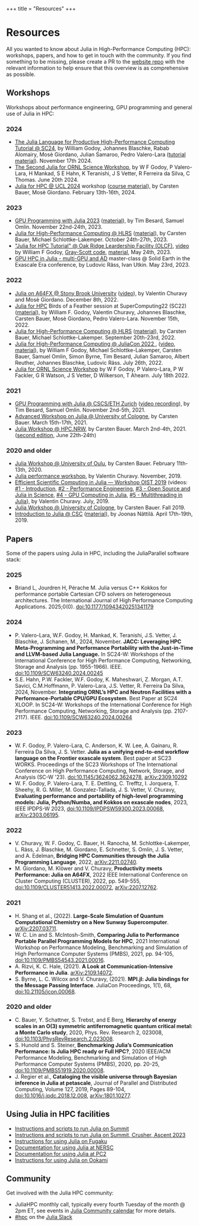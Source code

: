 +++
title = "Resources"
+++

# Resources

All you wanted to know about Julia in High-Performance Computing (HPC): workshops, papers,
and how to get in touch with the community.
If you find something to be missing, please create a PR to the
[website repo](https://github.com/JuliaParallel/juliaparallel.github.io)
with the relevant information to help ensure that this overview is as
comprehensive as possible.

## Workshops

Workshops about performance engineering, GPU programming and general use of Julia in HPC:

### 2024

* [The Julia Language for Productive High-Performance Computing Tutorial @ SC24](https://sc24.conference-program.com/presentation/?id=tut130&sess=sess433), by William Godoy, Johannes Blaschke, Rabab Alomairy, Mosè Giordano, Julian Samaroo, Pedro Valero-Lara ([tutorial material](https://github.com/JuliaParallel/julia-hpc-tutorial-sc24)). November 17th 2024.
* [The Second Julia for ORNL Science Workshop](https://ornl.github.io/events/jufos2024/), by W F Godoy, P Valero-Lara, H Mankad, S E Hahn, K Teranishi, J S Vetter, R Ferreira da Silva, C Thomas. June 20th 2024.
* [Julia for HPC @ UCL 2024](https://github-pages.arc.ucl.ac.uk/julia-hpc-2024/) workshop ([course material](https://github.com/carstenbauer/JuliaUCL24)), by Carsten Bauer, Mosè Giordano. February 13th-16th, 2024.

### 2023

* [GPU Programming with Julia 2023](https://github.com/omlins/julia-gpu-course-2023) ([material](https://github.com/maleadt/cscs2023)), by Tim Besard, Samuel Omlin.  November 22nd-24th, 2023.
* [Julia for High-Performance Computing @ HLRS](https://www.hlrs.de/training/2023/julia) ([material](https://github.com/carstenbauer/JuliaHLRS23)), by Carsten Bauer, Michael Schlottke-Lakemper. October 24th-27th, 2023.
* ["Julia for HPC Tutorial" @ Oak Ridge Leardership Facility (OLCF)](https://www.olcf.ornl.gov/calendar/julia-for-high-performance-computing-tutorial/), [video](https://vimeo.com/830368460?share=copy) by William F Godoy,  [Gray-Scott code](https://github.com/JuliaORNL/GrayScott.jl), [material](https://juliaornl.github.io/TutorialJuliaHPC/), May 24th, 2023.
* [GPU HPC in Julia - multi-GPU and AD](https://github.com/PTsolvers/Galileo23-MC1-GPU) master-class @ Solid Earth in the Exascale Era conference, by Ludovic Räss, Ivan Utkin. May 23rd, 2023.

### 2022

* [Julia on A64FX @ Stony Brook University](https://github.com/giordano/julia-on-ookami/)
  ([video](https://www.youtube.com/watch?v=kZNYFWGnixA)), by Valentin Churavy and Mosè
  Giordano.  December 8th, 2022.
* [Julia for HPC](https://sc22.supercomputing.org/presentation/?id=bof136&sess=sess309)
  Birds of a Feather session at SuperComputing22 (SC22)
  ([material](https://github.com/JuliaParallel/julia-hpc-bof-sc22)), by William F. Godoy,
  Valentin Churavy, Johannes Blaschke, Carsten Bauer, Mosè Giordano, Pedro Valero-Lara. November 15th,
  2022.
* [Julia for High-Performance Computing @ HLRS](https://www.hlrs.de/training/2022/julia)
  ([material](https://github.com/carstenbauer/JuliaHLRS22)), by Carsten Bauer, Michael Schlottke-Lakemper. September 20th-23rd, 2022.
* [Julia for High-Performance Computing @ JuliaCon 2022
  ](https://live.juliacon.org/talk/LUWYRJ),
  ([video](https://www.youtube.com/watch?v=fog1x9rs71Q),
  [material](https://github.com/JuliaParallel/juliacon-2022-julia-for-hpc-minisymposium)),
  by William F Godoy, Michael Schlottke-Lakemper, Carsten Bauer, Samuel Omlin, Simon Byrne, Tim Besard,
  Julian Samaroo, Albert Reuther, Johannes Blaschke, Ludovic
  Räss. July 26th, 2022.
* [Julia for ORNL Science Workshop](https://ornl.github.io/events/jufos2022/) by W F Godoy, P Valero-Lara, P W Fackler, G R Watson, J S Vetter, D Wilkerson, T Ahearn.  July 18th 2022.

### 2021

* [GPU Programming with Julia @ CSCS/ETH Zurich](https://github.com/omlins/julia-gpu-course)
  ([video recording](https://youtu.be/LmM2QmYw_NM)), by Tim Besard, Samuel Omlin. November
  2nd-5th, 2021.
* [Advanced Workshop on Julia @ University of Cologne](https://github.com/carstenbauer/JuliaCologne21),
  by Carsten Bauer. March 15th-17th, 2021.
* [Julia Workshop @ HPC.NRW](https://github.com/carstenbauer/JuliaNRW21),
  by Carsten Bauer. March 2nd-4th, 2021. ([second edition](https://github.com/carstenbauer/JuliaNRWSS21), June 22th-24th)

### 2020 and older

* [Julia Workshop @ University of Oulu](https://github.com/carstenbauer/JuliaOulu20),
  by Carsten Bauer. February 11th-13th, 2020.
* [Julia performance
  workshop](https://github.com/vchuravy/julia-performance/tree/a1c77e92033c0ef3f58a360978ac2d3b08745ba8),
  by Valentin Churavy.  November, 2019.
* [Efficient Scientific Computing in Julia — Workshop OIST
  2019](https://github.com/JuliaLabs/Workshop-OIST) (videos: [#1 -
  Introduction](https://www.youtube.com/watch?v=uWlfFn5U0WA), [#2 - Performance
  Engineering](https://www.youtube.com/watch?v=Vm8ZoyM3kqw), [#3 - Open Source and Julia in
  Science](https://www.youtube.com/watch?v=iCeg795IZq0), [#4 - GPU Computing in
  Julia](https://www.youtube.com/watch?v=7Yq1UyncDNc), [#5 - Multithreading in
  Julia](https://www.youtube.com/watch?v=dewQHIaATGE)), by Valentin Churavy. July, 2019.
* [Julia Workshop @ University of Cologne](https://github.com/carstenbauer/JuliaWorkshop19),
  by Carsten Bauer. Fall 2019.
* [Introduction to Julia @ CSC](https://www.csc.fi/web/training/-/julia_intro_2019)
  ([material](https://github.com/csc-training/julia-introduction/)), by Joonas
  Nättilä. April 17th-19th, 2019.

## Papers

Some of the papers using Julia in HPC, including the JuliaParallel software stack:

### 2025
* Briand L, Jourdren H, Pérache M. Julia versus C++ Kokkos for performance portable Cartesian CFD solvers on heterogeneous architectures. The International Journal of High Performance Computing Applications. 2025;0(0). [doi:10.1177/10943420251341179](https://doi.org/10.1177/10943420251341179)
  
### 2024

* P. Valero-Lara, W.F. Godoy, H. Mankad, K. Teranishi, J.S. Vetter, J. Blaschke, J. Schanen, M., 2024, November. **JACC: Leveraging HPC Meta-Programming and Performance Portability with the Just-in-Time and LLVM-based Julia Language.** In SC24-W: Workshops of the International Conference for High Performance Computing, Networking, Storage and Analysis (pp. 1955-1966). IEEE.
[doi:10.1109/SCW63240.2024.00245](https://doi.org/10.1109/SCW63240.2024.00245)
* S.E. Hahn, P.W. Fackler, W.F. Godoy, K. Maheshwari, Z. Morgan, A.T. Savici, C.M.Hoffmann, P. Valero-Lara, J.S. Vetter, R. Ferreira Da Silva, 2024, November. **Integrating ORNL’s HPC and Neutron Facilities with a Performance-Portable CPU/GPU Ecosystem**. Best Paper at SC24 XLOOP. In SC24-W: Workshops of the International Conference for High Performance Computing, Networking, Storage and Analysis (pp. 2107-2117). IEEE. [doi:10.1109/SCW63240.2024.00264](https://doi.org/10.1109/SCW63240.2024.00264)

### 2023

* W. F. Godoy, P. Valero-Lara, C. Anderson, K. W. Lee, A. Gainaru, R. Ferreira Da Silva, J. S. Vetter. **Julia as a unifying end-to-end workflow language on the Frontier exascale system**. Best paper at SC23 WORKS. Proceedings of the SC23 Workshops of The International Conference on High Performance Computing, Network, Storage, and Analysis (SC-W '23). [doi:10.1145/3624062.3624278](https://doi.org/10.1145/3624062.3624278), [arXiv:2309.10292](https://doi.org/10.48550/arXiv.2309.10292)
* W. F. Godoy, P. Valero-Lara, T. E. Dettling, C. Trefftz, I. Jorquera, T. Sheehy, R. G. Miller, M. Gonzalez-Tallada, J. S. Vetter, V. Churavy, **Evaluating performance and portability of high-level programming models: Julia, Python/Numba, and Kokkos on exascale nodes**, 2023, IEEE IPDPS-W 2023, [doi:10.1109/IPDPSW59300.2023.00068](https://doi.org/10.1109/IPDPSW59300.2023.00068), [arXiv:2303.06195](https://arxiv.org/abs/2303.06195).

### 2022

* V. Churavy, W. F. Godoy, C. Bauer, H. Ranocha, M. Schlottke-Lakemper, L. Räss, J. Blaschke,
  M. Giordano, E. Schnetter, S. Omlin, J. S. Vetter, and A. Edelman, **Bridging HPC
  Communities through the Julia Programming Language**,
  2022, [arXiv:2211.02740](https://arxiv.org/abs/2211.02740).
* M. Giordano, M. Klöwer and V. Churavy, **Productivity meets Performance: Julia on
  A64FX**, 2022 IEEE International Conference
  on Cluster Computing (CLUSTER), 2022, pp. 549-555,
  [doi:10.1109/CLUSTER51413.2022.00072](https://doi.org/10.1109/CLUSTER51413.2022.00072),
  [arXiv:2207.12762](https://arxiv.org/abs/2207.12762).

### 2021

* H. Shang et al., (2022). **Large-Scale Simulation of Quantum Computational Chemistry on a
  New Sunway Supercomputer**. [arXiv:2207.03711](https://arxiv.org/abs/2207.03711).
* W. C. Lin and S. McIntosh-Smith, **Comparing Julia to Performance Portable Parallel
  Programming Models for HPC**, 2021
  International Workshop on Performance Modeling, Benchmarking and Simulation of High
  Performance Computer Systems (PMBS), 2021, pp. 94-105,
  [doi:10.1109/PMBS54543.2021.00016](https://doi.org/10.1109/PMBS54543.2021.00016).
* A. Rizvi, K. C. Hale, (2021). **A Look at Communication-Intensive Performance in
  Julia**. [arXiv:2109.14072](https://arxiv.org/abs/2109.14072).
* S. Byrne, L. C. Wilcox and V. Churavy, (2021). **MPI.jl: Julia bindings for the Message
  Passing Interface**. JuliaCon Proceedings, 1(1), 68,
  [doi:10.21105/jcon.00068](https://doi.org/10.21105/jcon.00068).

### 2020 and older

* C. Bauer, Y. Schattner, S. Trebst, and E Berg, **Hierarchy of energy scales in an O(3)
  symmetric antiferromagnetic quantum critical metal: a Monte Carlo
  study**, 2020, Phys. Rev. Research 2,
  023008,
  [doi:10.1103/PhysRevResearch.2.023008](https://doi.org/10.1103/PhysRevResearch.2.023008).
* S. Hunold and S. Steiner, **Benchmarking Julia’s Communication Performance: Is Julia HPC
  ready or Full HPC?**, 2020 IEEE/ACM
  Performance Modeling, Benchmarking and Simulation of High Performance Computer Systems
  (PMBS), 2020, pp. 20-25,
  [doi:10.1109/PMBS51919.2020.00008](https://doi.org/10.1109/PMBS51919.2020.00008).
* J. Regier et al., **Cataloging the visible universe through Bayesian inference in Julia at
  petascale**, Journal of Parallel and
  Distributed Computing, Volume 127, 2019, Pages 89-104,
  [doi:10.1016/j.jpdc.2018.12.008](https://doi.org/10.1016/j.jpdc.2018.12.008),
  [arXiv:1801.10277](https://arxiv.org/abs/1801.10277).

## Using Julia in HPC facilities

* [Instructions and scripts to run Julia on
  Summit](https://github.com/JuliaLabs/julia-on-summit)
* [Instructions and scripts to run Julia on
  Summit, Crusher, Ascent 2023](https://github.com/JuliaORNL/GrayScott.jl/tree/main/scripts)
* [Instructions for using Julia on Fugaku](https://github.com/giordano/julia-on-fugaku/)
* [Documentation for using Julia at
  NERSC](https://docs.nersc.gov/development/languages/julia/)
* [Documentation for using Julia at PC2](https://upb-pc2.atlassian.net/wiki/spaces/PC2DOK/pages/1902093/Julia)
* [Instructions for using Julia on Ookami](https://github.com/giordano/julia-on-ookami/)

## Community

Get involved with the Julia HPC community:

* JuliaHPC monthly call, typically every fourth Tuesday of the month @ 2pm ET, see events in
  [Julia Community calendar](https://julialang.org/community/#events) for more details.
* [#hpc](https://julialang.slack.com/archives/CBFP2PTTR) on the [Julia Slack](https://julialang.org/slack/)
